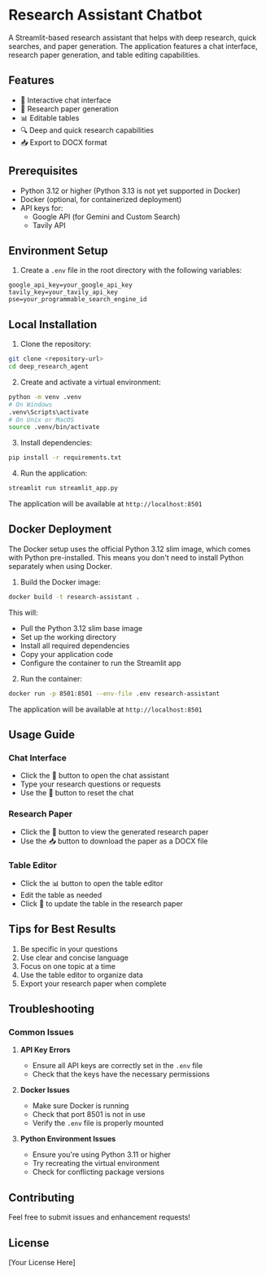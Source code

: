 # Research Assistant Chatbot

A Streamlit-based research assistant that helps with deep research, quick searches, and paper generation. The application features a chat interface, research paper generation, and table editing capabilities.

## Features

- 💬 Interactive chat interface
- 📄 Research paper generation
- 📊 Editable tables
- 🔍 Deep and quick research capabilities
- 📥 Export to DOCX format

## Prerequisites

- Python 3.12 or higher (Python 3.13 is not yet supported in Docker)
- Docker (optional, for containerized deployment)
- API keys for:
  - Google API (for Gemini and Custom Search)
  - Tavily API

## Environment Setup

1. Create a `.env` file in the root directory with the following variables:
```env
google_api_key=your_google_api_key
tavily_key=your_tavily_api_key
pse=your_programmable_search_engine_id
```

## Local Installation

1. Clone the repository:
```bash
git clone <repository-url>
cd deep_research_agent
```

2. Create and activate a virtual environment:
```bash
python -m venv .venv
# On Windows
.venv\Scripts\activate
# On Unix or MacOS
source .venv/bin/activate
```

3. Install dependencies:
```bash
pip install -r requirements.txt
```

4. Run the application:
```bash
streamlit run streamlit_app.py
```

The application will be available at `http://localhost:8501`

## Docker Deployment

The Docker setup uses the official Python 3.12 slim image, which comes with Python pre-installed. This means you don't need to install Python separately when using Docker.

1. Build the Docker image:
```bash
docker build -t research-assistant .
```
This will:
- Pull the Python 3.12 slim base image
- Set up the working directory
- Install all required dependencies
- Copy your application code
- Configure the container to run the Streamlit app

2. Run the container:
```bash
docker run -p 8501:8501 --env-file .env research-assistant
```

The application will be available at `http://localhost:8501`

## Usage Guide

### Chat Interface
- Click the 💬 button to open the chat assistant
- Type your research questions or requests
- Use the 🔄 button to reset the chat

### Research Paper
- Click the 📄 button to view the generated research paper
- Use the 📥 button to download the paper as a DOCX file

### Table Editor
- Click the 📊 button to open the table editor
- Edit the table as needed
- Click 💾 to update the table in the research paper

## Tips for Best Results

1. Be specific in your questions
2. Use clear and concise language
3. Focus on one topic at a time
4. Use the table editor to organize data
5. Export your research paper when complete

## Troubleshooting

### Common Issues

1. **API Key Errors**
   - Ensure all API keys are correctly set in the `.env` file
   - Check that the keys have the necessary permissions

2. **Docker Issues**
   - Make sure Docker is running
   - Check that port 8501 is not in use
   - Verify the `.env` file is properly mounted

3. **Python Environment Issues**
   - Ensure you're using Python 3.11 or higher
   - Try recreating the virtual environment
   - Check for conflicting package versions

## Contributing

Feel free to submit issues and enhancement requests!

## License

[Your License Here]
